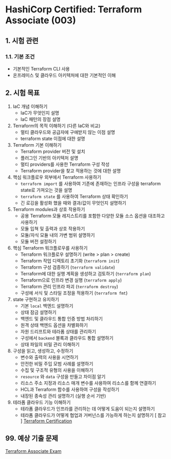 # HashiCorp Certified: Terraform Associate (003)

## 1. 시험 관련

### 1.1. 기본 조건

- 기본적인 Terraform CLI 사용
- 온프레미스 및 클라우드 아키텍처에 대한 기본적인 이해

## 2. 시험 목표

1. IaC 개념 이해하기
   - IaC가 무엇인지 설명
   - IaC 패턴의 장점 설명
2. Terraform의 목적 이해하기 (다른 IaC와 비교)
   - 멀티 클라우드와 공급자에 구애받지 않는 이점 설명
   - terraform state 이점에 대한 설명
3. Terraform 기본 이해하기
   - Terraform provider 버전 및 설치
   - 플러그인 기반의 아키텍처 설명
   - 멀티 providers를 사용한 Terraform 구성 작성
   - Terraform provider을 찾고 적용하는 것에 대한 설명
4. 핵심 워크플로우 외부에서 Terraform 사용하기
   - `terraform import` 를 사용하여 기존에 존재하는 인프라 구성을 terraform state로 가져오는 것을 설명
   - `terraform state` 를 사용하여 Terraform 상태 확인하기
   - 긴 로깅을 활성화 했을 때와 결과/값이 무엇인지 설명하기
5. Terraform modules과 상호 작용하기
   - 공용 Terraform 모듈 레지스트리를 포함한 다양한 모듈 소스 옵션을 대조하고 사용하기
   - 모듈 입쳑 및 출력과 상호 작용하기
   - 모듈/자식 모듈 내의 가변 범위 설명하기
   - 모듈 버전 설정하기
6. 핵심 Terraform 워크플로우를 사용하기
   - Terraform 워크플로우 설명하기 (write > plan > create)
   - Terraform 작업 디렉토리 초기화 (`terraform init`)
   - Terraform 구성 검증하기 (`terraform validate`)
   - Terraform에 대한 실행 계획을 생성하고 검토하기 (`terraform plan`)
   - Terraform으로 인프라 변경 실행 (`terraform apply`)
   - Terraform 관리 인프라 파괴 (`terraform destroy`)
   - 구성에 서식 및 스타일 조정을 적용하기 (`terraform fmt`)
7. state 구현하고 유지하기
   - 기본 `local` 백엔드 설명하기
   - 상태 잠금 설명하기
   - 백엔드 및 클라우드 통합 인증 방법 처리하기
   - 원격 상태 백엔드 옵션을 차별화하기
   - 자원 드리프트와 테라폼 상태를 관리하기
   - 구성에서 `backend` 블록과 클라우드 통합 설명하기
   - 상태 파일의 비밀 관리 이해하기
8. 구성을 읽고, 생성하고, 수정하기
   - 변수와 출력의 사용을 시연하기
   - 안전한 비밀 주입 모범 사례를 설명하기
   - 수집 및 구조적 유형의 사용을 이해하기
   - `resource` 와 `data` 구성을 만들고 차이점 알기
   - 리소스 주소 지정과 리소스 매개 변수를 사용하여 리소스를 함께 연결하기
   - HCL과 Terraform 함수를 사용하여 구성을 작성하기
   - 내장된 종속성 관리 설명하기 (실행 순서 기반)
9. 테라폼 클라우드 기능 이해하기
   - 테라폼 클라우드가 인프라를 관리하는 데 어떻게 도움이 되는지 설명하기
   - 테라폼 클라우드가 어떻게 협업과 거버넌스를 가능하게 하는지 설명하기
     [ 참고 ] [Terraform Certification](https://www.hashicorp.com/certification/terraform-associate)

## 99. 예상 기출 문제

[Terraform Associate Exam](https://www.examtopics.com/exams/hashicorp/terraform-associate/view/)

